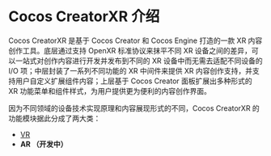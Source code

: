 # Cocos CreatorXR 介绍

Cocos CreatorXR 是基于 Cocos Creator 和 Cocos Engine 打造的一款 XR 内容创作工具。底层通过支持 OpenXR 标准协议来抹平不同 XR 设备之间的差异，可以一站式对创作内容进行开发并发布到不同的 XR 设备中而无需去适配不同设备的 I/O 项；中层封装了一系列不同功能的 XR 中间件来提供 XR 内容创作支持，并支持用户自定义扩展组件内容；上层基于 Cocos Creator 面板扩展出多种形式的 XR 功能菜单和组件样式，为用户提供更为便利的内容创作界面。

因为不同领域的设备技术实现原理和内容展现形式的不同，Cocos CreatorXR 的功能模块据此分成了两大类：

- [VR](vr/index.md)
- **AR （开发中）**
